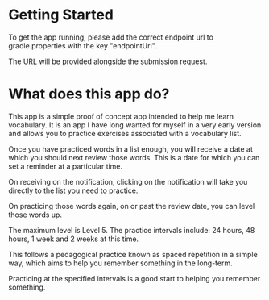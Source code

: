 # Getting Started

To get the app running, please add the correct endpoint url to gradle.properties with the key "endpointUrl".

The URL will be provided alongside the submission request.

# What does this app do?

This app is a simple proof of concept app intended to help me learn vocabulary. It is an app I have long wanted for myself in a very early version and allows you to practice exercises associated with a vocabulary list.

Once you have practiced words in a list enough, you will receive a date at which you should next review those words. This is a date for which you can set a reminder at a particular time.

On receiving on the notification, clicking on the notification will take you directly to the list you need to practice.

On practicing those words again, on or past the review date, you can level those words up.

The maximum level is Level 5. The practice intervals include: 24 hours, 48 hours, 1 week and 2 weeks at this time.

This follows a pedagogical practice known as spaced repetition in a simple way, which aims to help you remember something in the long-term.

Practicing at the specified intervals is a good start to helping you remember something.
